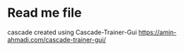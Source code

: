 # Read me file

cascade created using Cascade-Trainer-Gui
https://amin-ahmadi.com/cascade-trainer-gui/

